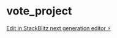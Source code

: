 # vote_project

[Edit in StackBlitz next generation editor ⚡️](https://stackblitz.com/~/github.com/Knit-zhang/vote_project)